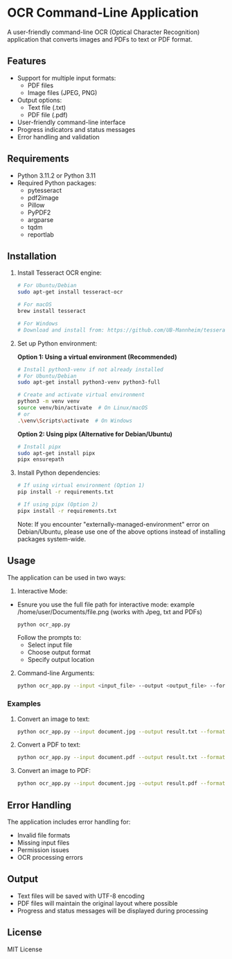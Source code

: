 # OCR Command-Line Application

A user-friendly command-line OCR (Optical Character Recognition) application that converts images and PDFs to text or PDF format.

## Features

- Support for multiple input formats:
  - PDF files
  - Image files (JPEG, PNG)
- Output options:
  - Text file (.txt)
  - PDF file (.pdf)
- User-friendly command-line interface
- Progress indicators and status messages
- Error handling and validation

## Requirements

- Python 3.11.2 or Python 3.11
- Required Python packages:
  - pytesseract
  - pdf2image
  - Pillow
  - PyPDF2
  - argparse
  - tqdm
  - reportlab

## Installation

1. Install Tesseract OCR engine:
   ```bash
   # For Ubuntu/Debian
   sudo apt-get install tesseract-ocr
   
   # For macOS
   brew install tesseract
   
   # For Windows
   # Download and install from: https://github.com/UB-Mannheim/tesseract/wiki
   ```

2. Set up Python environment:

   **Option 1: Using a virtual environment (Recommended)**
   ```bash
   # Install python3-venv if not already installed
   # For Ubuntu/Debian
   sudo apt-get install python3-venv python3-full

   # Create and activate virtual environment
   python3 -m venv venv
   source venv/bin/activate  # On Linux/macOS
   # or
   .\venv\Scripts\activate  # On Windows
   ```

   **Option 2: Using pipx (Alternative for Debian/Ubuntu)**
   ```bash
   # Install pipx
   sudo apt-get install pipx
   pipx ensurepath
   ```

3. Install Python dependencies:
   ```bash
   # If using virtual environment (Option 1)
   pip install -r requirements.txt

   # If using pipx (Option 2)
   pipx install -r requirements.txt
   ```

   Note: If you encounter "externally-managed-environment" error on Debian/Ubuntu, please use one of the above options instead of installing packages system-wide.

## Usage

The application can be used in two ways:

1. Interactive Mode: 
- Esnure you use the full file path for interactive mode: example /home/user/Documents/file.png (works with Jpeg, txt and PDFs)
   ```bash
   python ocr_app.py
   ```
   Follow the prompts to:
   - Select input file
   - Choose output format
   - Specify output location

2. Command-line Arguments:
   ```bash
   python ocr_app.py --input <input_file> --output <output_file> --format <txt|pdf>
   ```

### Examples

1. Convert an image to text:
   ```bash
   python ocr_app.py --input document.jpg --output result.txt --format txt
   ```

2. Convert a PDF to text:
   ```bash
   python ocr_app.py --input document.pdf --output result.txt --format txt
   ```

3. Convert an image to PDF:
   ```bash
   python ocr_app.py --input document.jpg --output result.pdf --format pdf
   ```

## Error Handling

The application includes error handling for:
- Invalid file formats
- Missing input files
- Permission issues
- OCR processing errors

## Output

- Text files will be saved with UTF-8 encoding
- PDF files will maintain the original layout where possible
- Progress and status messages will be displayed during processing

## License

MIT License 